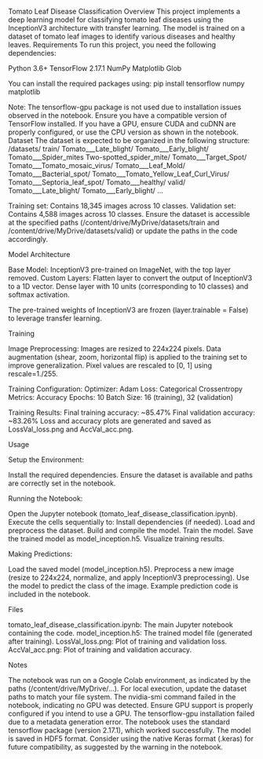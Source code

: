 Tomato Leaf Disease Classification
Overview
This project implements a deep learning model for classifying tomato leaf diseases using the InceptionV3 architecture with transfer learning. The model is trained on a dataset of tomato leaf images to identify various diseases and healthy leaves.
Requirements
To run this project, you need the following dependencies:

Python 3.6+
TensorFlow 2.17.1
NumPy
Matplotlib
Glob

You can install the required packages using:
pip install tensorflow numpy matplotlib

Note: The tensorflow-gpu package is not used due to installation issues observed in the notebook. Ensure you have a compatible version of TensorFlow installed. If you have a GPU, ensure CUDA and cuDNN are properly configured, or use the CPU version as shown in the notebook.
Dataset
The dataset is expected to be organized in the following structure:
/datasets/
    train/
        Tomato___Late_blight/
        Tomato___Early_blight/
        Tomato___Spider_mites Two-spotted_spider_mite/
        Tomato___Target_Spot/
        Tomato___Tomato_mosaic_virus/
        Tomato___Leaf_Mold/
        Tomato___Bacterial_spot/
        Tomato___Tomato_Yellow_Leaf_Curl_Virus/
        Tomato___Septoria_leaf_spot/
        Tomato___healthy/
    valid/
        Tomato___Late_blight/
        Tomato___Early_blight/
        ...


Training set: Contains 18,345 images across 10 classes.
Validation set: Contains 4,588 images across 10 classes.
Ensure the dataset is accessible at the specified paths (/content/drive/MyDrive/datasets/train and /content/drive/MyDrive/datasets/valid) or update the paths in the code accordingly.

Model Architecture

Base Model: InceptionV3 pre-trained on ImageNet, with the top layer removed.
Custom Layers: 
Flatten layer to convert the output of InceptionV3 to a 1D vector.
Dense layer with 10 units (corresponding to 10 classes) and softmax activation.


The pre-trained weights of InceptionV3 are frozen (layer.trainable = False) to leverage transfer learning.

Training

Image Preprocessing:
Images are resized to 224x224 pixels.
Data augmentation (shear, zoom, horizontal flip) is applied to the training set to improve generalization.
Pixel values are rescaled to [0, 1] using rescale=1./255.


Training Configuration:
Optimizer: Adam
Loss: Categorical Crossentropy
Metrics: Accuracy
Epochs: 10
Batch Size: 16 (training), 32 (validation)


Training Results:
Final training accuracy: ~85.47%
Final validation accuracy: ~83.26%
Loss and accuracy plots are generated and saved as LossVal_loss.png and AccVal_acc.png.



Usage

Setup the Environment:

Install the required dependencies.
Ensure the dataset is available and paths are correctly set in the notebook.


Running the Notebook:

Open the Jupyter notebook (tomato_leaf_disease_classification.ipynb).
Execute the cells sequentially to:
Install dependencies (if needed).
Load and preprocess the dataset.
Build and compile the model.
Train the model.
Save the trained model as model_inception.h5.
Visualize training results.




Making Predictions:

Load the saved model (model_inception.h5).
Preprocess a new image (resize to 224x224, normalize, and apply InceptionV3 preprocessing).
Use the model to predict the class of the image.
Example prediction code is included in the notebook.



Files

tomato_leaf_disease_classification.ipynb: The main Jupyter notebook containing the code.
model_inception.h5: The trained model file (generated after training).
LossVal_loss.png: Plot of training and validation loss.
AccVal_acc.png: Plot of training and validation accuracy.

Notes

The notebook was run on a Google Colab environment, as indicated by the paths (/content/drive/MyDrive/...). For local execution, update the dataset paths to match your file system.
The nvidia-smi command failed in the notebook, indicating no GPU was detected. Ensure GPU support is properly configured if you intend to use a GPU.
The tensorflow-gpu installation failed due to a metadata generation error. The notebook uses the standard tensorflow package (version 2.17.1), which worked successfully.
The model is saved in HDF5 format. Consider using the native Keras format (.keras) for future compatibility, as suggested by the warning in the notebook.

